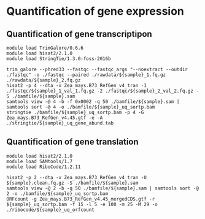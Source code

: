 Quantification of gene expression
===

Quantification of gene transcriptipon
---

`module load TrimGalore/0.6.6`  
`module load hisat2/2.1.0`  
`module load StringTie/1.3.0-foss-2016b`  

`trim_galore --phred33 --fastqc --fastqc_args "--noextract --outdir ./fastqc" -o ./fastqc --paired ./rawdata/${sample}_1.fq.gz ./rawdata/${sample}_2.fq.gz`  
`hisat2 -p 4 --dta -x Zea_mays.B73_RefGen_v4_tran -1 ./fastqc/${sample}_1_val_1.fq.gz -2 ./fastqc/${sample}_2_val_2.fq.gz -S ./bamfile/${sample}.sam`  
`samtools view -@ 4 -b -f 0x0002 -q 50 ./bamfile/${sample}.sam | samtools sort -@ 4 -o ./bamfile/${sample}_uq_sortp.bam`  
`stringtie ./bamfile/${sample}_uq_sortp.bam -p 4 -G Zea_mays.B73_RefGen_v4.45.gtf -e -A ./stringtie/${sample}_uq_gene_abund.tab`  

Quantification of gene translation
---

`module load hisat2/2.1.0`  
`module load SAMtools/1.7`  
`module load RiboCode/1.2.11`  
 
`hisat2 -p 2 --dta -x Zea_mays.B73_RefGen_v4_tran -U ${sample}.clean.fq.gz -S ./bamfile/${sample}.sam`  
`samtools view -@ 2 -b -q 50 ./bamfile/${sample}.sam | samtools sort -@ 2 -o ./bamfile/${sample}_uq_sortp.bam`  
`ORFcount -g Zea_mays.B73_RefGen_v4.45_mergedCDS.gtf -r ${sample}_uq_sortp.bam -f 15 -l 5 -e 100 -m 25 -M 29 -o ./ribocode/${sample}_uq_orfcount`  
